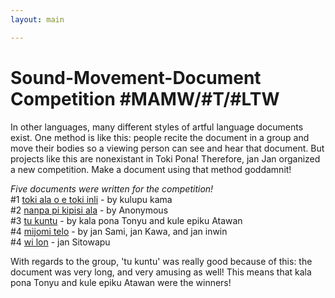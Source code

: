 ```yaml
---
layout: main

---
```

# Sound-Movement-Document Competition #MAMW/#T/#LTW

In other languages, many different styles of artful language documents exist. One method is like this: people recite the document in a group and move their bodies so a viewing person can see and hear that document. But projects like this are nonexistant in Toki Pona! Therefore, jan Jan organized a new competition. Make a document using that method goddamnit!


*Five documents were written for the competition!*  
#1 [toki ala o e toki inli](https://docs.google.com/document/d/1W21rSjx2eyYLjcipFGcmLEa-nQenge7wzLk87Tq-CuE/edit) -  by kulupu kama  
#2 [nanpa pi kipisi ala](https://docs.google.com/document/d/1DXcXoUm8vSAGsAtXuhhiMG36jAGgbLGXG6h4b9QrcrY/edit) - by Anonymous  
#3 [tu kuntu](https://commons.wikimedia.org/wiki/File:Tu_kuntu.pdf) - by kala pona Tonyu and kule epiku Atawan  
#4 [mijomi telo](mijomi-telo.pdf) - by jan Sami,  jan Kawa, and jan inwin  
#4 [wi lon](https://docs.google.com/document/d/1xl5osTAdUfP96ILzYaHpEnSDcxdDVKZ4t01Y8j9ul7w/edit) - jan Sitowapu

With regards to the group, 'tu kuntu' was really good because of this: the document was very long, and very amusing as well! This means that kala pona Tonyu and kule epiku Atawan were the winners!

